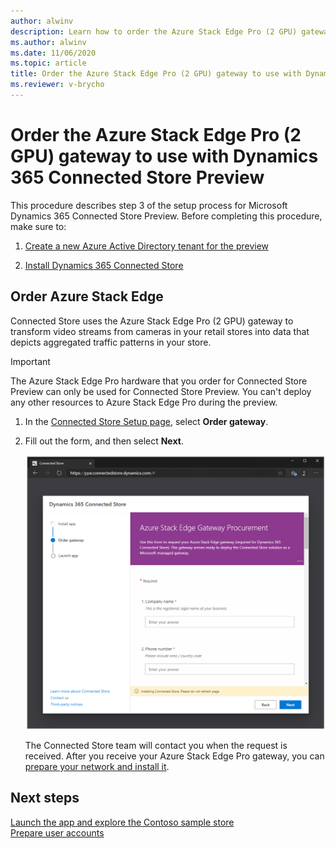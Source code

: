 ```yaml
---
author: alwinv
description: Learn how to order the Azure Stack Edge Pro (2 GPU) gateway to use with Dynamics 365 Connected Store Preview.
ms.author: alwinv
ms.date: 11/06/2020
ms.topic: article
title: Order the Azure Stack Edge Pro (2 GPU) gateway to use with Dynamics 365 Connected Store Preview
ms.reviewer: v-brycho
---
```


# Order the Azure Stack Edge Pro (2 GPU) gateway to use with Dynamics 365 Connected Store Preview

This procedure describes step 3 of the setup process for Microsoft Dynamics 365 Connected Store Preview. Before completing this procedure, make sure to:

1. [Create a new Azure Active Directory tenant for the preview](admin-create-new-tenant.md)

2. [Install Dynamics 365 Connected Store](admin-install-web-app.md)

## Order Azure Stack Edge

Connected Store uses the Azure Stack Edge Pro (2 GPU) gateway to transform video streams from cameras in your retail stores into data that depicts aggregated traffic patterns in your store. 

> [!IMPORTANT]
> The Azure Stack Edge Pro hardware that you order for Connected Store Preview can only be used for Connected Store Preview. You can't deploy any other resources to Azure Stack Edge Pro during the preview. 

1. In the [Connected Store Setup page](https://go.microsoft.com/fwlink/?linkid=2128110), select **Order gateway**.

2. Fill out the form, and then select **Next**. 

     ![Order gateway command and Azure Stack Edge Pro procurement form.](media/get-gateway.PNG "Order gateway command and Azure Stack Edge Pro procurement form")
     
   The Connected Store team will contact you when the request is received. After you receive your Azure Stack Edge Pro gateway, you can [prepare your network and install it](ase-install.md).
 
## Next steps

[Launch the app and explore the Contoso sample store](launch-app.md)<br>
[Prepare user accounts](admin-prepare-user-accounts.md)

